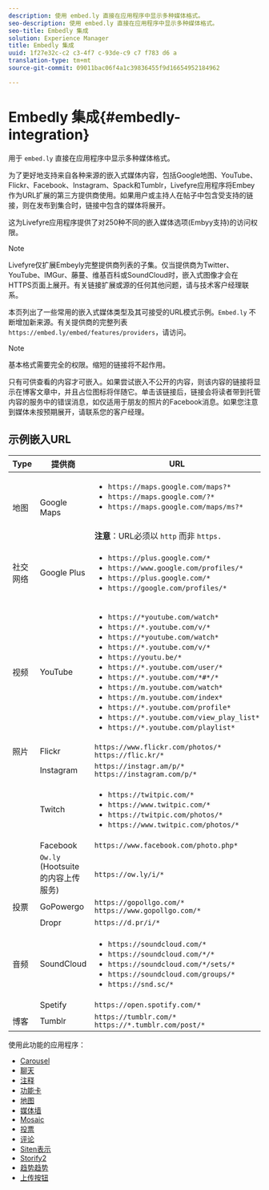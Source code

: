 ```yaml
---
description: 使用 embed.ly 直接在应用程序中显示多种媒体格式。
seo-description: 使用 embed.ly 直接在应用程序中显示多种媒体格式。
seo-title: Embedly 集成
solution: Experience Manager
title: Embedly 集成
uuid: 1f27e32c-c2 c3-4f7 c-93de-c9 c7 f783 d6 a
translation-type: tm+mt
source-git-commit: 09011bac06f4a1c39836455f9d16654952184962

---
```



# Embedly 集成{#embedly-integration}

用于 `embed.ly` 直接在应用程序中显示多种媒体格式。

为了更好地支持来自各种来源的嵌入式媒体内容，包括Google地图、YouTube、Flickr、Facebook、Instagram、Spack和Tumblr，Livefyre应用程序将Embey作为URL扩展的第三方提供商使用。如果用户或主持人在帖子中包含受支持的链接，则在发布到集合时，链接中包含的媒体将展开。

这为Livefyre应用程序提供了对250种不同的嵌入媒体选项(Embyy支持)的访问权限。

>[!NOTE]
>
>Livefyre仅扩展Embeyly完整提供商列表的子集。仅当提供商为Twitter、YouTube、IMGur、藤蔓、维基百科或SoundCloud时，嵌入式图像才会在HTTPS页面上展开。有关链接扩展或源的任何其他问题，请与技术客户经理联系。

本页列出了一些常用的嵌入式媒体类型及其可接受的URL模式示例。`Embed.ly` 不断增加新来源。有关提供商的完整列表 `https://embed.ly/embed/features/providers`，请访问。

>[!NOTE]
>
>基本格式需要完全的权限。缩短的链接将不起作用。

只有可供查看的内容才可嵌入。如果尝试嵌入不公开的内容，则该内容的链接将显示在博客文章中，并且占位图标将伴随它。单击该链接后，链接会将读者带到托管内容的服务中的错误消息，如仅适用于朋友的照片的Facebook消息。如果您注意到媒体未按预期展开，请联系您的客户经理。

## 示例嵌入URL

| Type | 提供商 | URL |
|--- |--- |--- |
| 地图 | Google Maps | <ul><li>`https://maps.google.com/maps?*`</li><li>`https://maps.google.com/?*`</li><li>`https://maps.google.com/maps/ms?*`</li></ul><br>**注意**：URL必须以 `http` 而非 `https.` |
| 社交网络 | Google Plus | <ul><li>`https://plus.google.com/*`</li><li>`https://www.google.com/profiles/*`</li><li> `https://plus.google.com/*`</li><li>`https://google.com/profiles/*`</li></ul> |
| 视频 | YouTube | <ul><li>`https://*youtube.com/watch*`</li><li> `https://*.youtube.com/v/*`</li><li>`https://*youtube.com/watch*` </li><li>`https://*.youtube.com/v/*`</li><li>`https://youtu.be/*`</li><li>`https://*.youtube.com/user/*` </li><li>`https://*.youtube.com/*#*/*`</li><li>`https://m.youtube.com/watch*`</li><li>`https://m.youtube.com/index*`</li><li>`https://*.youtube.com/profile*`</li><li>`https://*.youtube.com/view_play_list*`</li><li>`https://*.youtube.com/playlist*`</li></ul> |
| 照片 | Flickr | `https://www.flickr.com/photos/*`<br>`https://flic.kr/*` |
|  | Instagram | `https://instagr.am/p/*`<br>`https://instagram.com/p/*` |
|  | Twitch | <ul><li>`https://twitpic.com/*`</li><li>`https://www.twitpic.com/*`</li><li>`https://twitpic.com/photos/*`</li><li>`https://www.twitpic.com/photos/*`</li></ul> |
|  | Facebook | `https://www.facebook.com/photo.php*` |
|  | `Ow.ly` (Hootsuite的内容上传服务) | `https://ow.ly/i/*` |
| 投票 | GoPowergo | `https://gopollgo.com/*`<br>`https://www.gopollgo.com/*` |
|  | Dropr | `https://d.pr/i/*` |
| 音频 | SoundCloud | <ul><li>`https://soundcloud.com/*`</li><li>`https://soundcloud.com/*/*` </li><li>`https://soundcloud.com/*/sets/*` </li><li>`https://soundcloud.com/groups/*` </li><li>`https://snd.sc/*`</li></ul> |
|  | Spetify | `https://open.spotify.com/*` |
| 博客 | Tumblr | `https://tumblr.com/*`<br>`https://*.tumblr.com/post/*` |

使用此功能的应用程序：

* [Carousel](/help/using/c-about-apps/c-carousel-app/c-carousel-app.md#c_carousel_app)
* [聊天](/help/using/c-about-apps/c-chat-app/c-chat-app.md#c_chat_app)
* [注释](/help/using/c-about-apps/c-comments/c-comments.md)
* [功能卡](/help/using/c-about-apps/c-feature-card-app/c-feature-card-app.md#c_feature_card_app)
* [地图](/help/using/c-about-apps/c-map-app/c-map-app.md#c_map_app)
* [媒体墙](/help/using/c-about-apps/c-media-wall-app/c-media-wall-app.md#c_media_wall_app)
* [Mosaic](/help/using/c-about-apps/c-mosaic-app/c-mosaic-app.md#c_mosaic_app)
* [投票](/help/using/c-about-apps/c-polls-app/c-polls-app.md#c_polls_app)
* [评论](/help/using/c-about-apps/c-reviews-app/c-reviews-app.md#c_reviews_app)
* [Siten表示](/help/using/c-about-apps/c-sidenotes-app/c-sidenotes-app.md#c_sidenotes_app)
* [Storify2](/help/using/c-about-apps/c-storify2/c-storify2.md#c_storify2)
* [趋势趋势](/help/using/c-about-apps/c-trending-app/c-trending-app.md#c_trending_app)
* [上传按钮](/help/using/c-about-apps/c-upload-button-app/c-upload-button-app.md#c_upload_button_app)

